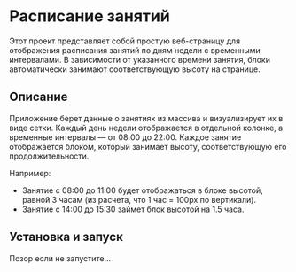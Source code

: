 # Расписание занятий

Этот проект представляет собой простую веб-страницу для отображения расписания занятий по дням недели с временными интервалами. В зависимости от указанного времени занятия, блоки автоматически занимают соответствующую высоту на странице.

## Описание

Приложение берет данные о занятиях из массива и визуализирует их в виде сетки. Каждый день недели отображается в отдельной колонке, а временные интервалы — от 08:00 до 22:00. Каждое занятие отображается блоком, который занимает высоту, соответствующую его продолжительности.

Например:
- Занятие с 08:00 до 11:00 будет отображаться в блоке высотой, равной 3 часам (из расчета, что 1 час = 100px по вертикали).
- Занятие с 14:00 до 15:30 займет блок высотой на 1.5 часа.

## Установка и запуск

Позор если не запустите...

